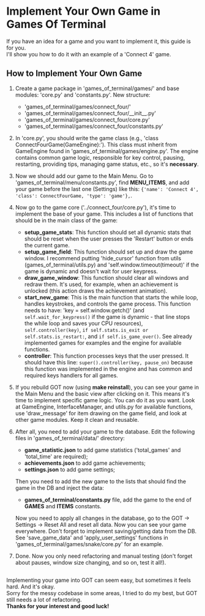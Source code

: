 # Implement Your Own Game in Games Of Terminal

If you have an idea for a game and you want to implement it, this guide is for you.  
I'll show you how to do it with an example of a 'Connect 4' game.

## How to Implement Your Own Game

1. Create a game package in 'games_of_terminal/games/' and base modules: 'core.py' and 'constants.py'. New structure:
    - 'games_of_terminal/games/connect_four/' <br/>
    - 'games_of_terminal/games/connect_four/\_\_init__.py' <br/>
    - 'games_of_terminal/games/connect_four/core.py' <br/>
    - 'games_of_terminal/games/connect_four/constants.py'

2. In 'core.py', you should write the game class (e.g., 'class ConnectFourGame(GameEngine):'). This class must inherit from 
   GameEngine found in 'games_of_terminal/games/engine.py'. The engine contains common game logic, responsible for 
   key control, pausing, restarting, providing tips, managing game status, etc., so it's **necessary**.

3. Now we should add our game to the Main Menu. Go to 'games_of_terminal/menu/constants.py', find **MENU_ITEMS**, and 
   add your game before the last one (Settings) like this: `{'name': 'Connect 4', 'class': ConnectFourGame, 'type': 'game'},`.

4. Now go to the game core ('../connect_four/core.py'), it's time to implement the base of your game. This includes a list 
   of functions that should be in the main class of the game:
   - **setup_game_stats**: This function should set all dynamic stats that should be reset when the user presses the 'Restart'
     button or ends the current game.
   - **setup_game_field**: This function should set up and draw the game window. I recommend putting 'hide_cursor' function from 
     utils (games_of_terminal/utils.py) and 'self.window.timeout(timeout)' if the game is dynamic and doesn't wait for user 
     keypress.
   - **draw_game_window**: This function should clear all windows and redraw them. It's used, for example, when an achievement
     is unlocked (this action draws the achievement animation).
   - **start_new_game**: This is the main function that starts the while loop, handles keystrokes, and controls the game process.
     This function needs to have: 'key = self.window.getch()' (and `self.wait_for_keypress()` if the game is dynamic - that
     line stops the while loop and saves your CPU resources), `self.controller(key)`, `if self.stats.is_exit or self.stats.is_restart:`,
     and `if self.is_game_over()`. See already implemented games for examples and the engine for available functions.
   - **controller**: This function processes keys that the user pressed. It should have this line: `super().controller(key, pause_on)`
     because this function was implemented in the engine and has common and required keys handlers for all games.

5. If you rebuild GOT now (using **make reinstall**), you can see your game in the Main Menu and the basic view after clicking on it.
   This means it's time to implement specific game logic. You can do it as you want. Look at GameEngine, InterfaceManager, and 
   utils.py for available functions, use 'draw_message' for item drawing on the game field, and look at other game modules. 
   Keep it clean and reusable.

6. After all, you need to add your game to the database. Edit the following files in 'games_of_terminal/data/' directory: 
   - **game_statistic.json** to add game statistics ('total_games' and 'total_time' are required);
   - **achievements.json** to add game achievements;
   - **settings.json** to add game settings; <br/>

   Then you need to add the new game to the lists that should find the game in the DB and inject the data:
   - **games_of_terminal/constants.py** file, add the game to the end of **GAMES** and **ITEMS** constants. <br/>

   Now you need to apply all changes in the database, go to the GOT -> Settings -> Reset All and reset all data.
   Now you can see your game everywhere.
   Don't forget to implement saving/getting data from the DB. See 'save_game_data' and 'apply_user_settings' functions in 
   'games_of_terminal/games/snake/core.py' for an example.

7. Done. Now you only need refactoring and manual testing (don't forget about pauses, window size changing, and so on, test it all!).


##

Implementing your game into GOT can seem easy, but sometimes it feels hard. And it's okay.  
Sorry for the messy codebase in some areas, I tried to do my best, but GOT still needs a lot of refactoring.  
**Thanks for your interest and good luck!**
